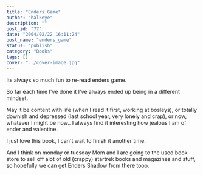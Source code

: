 ```yaml
---
title: "Enders Game"
author: "halkeye"
description: ""
post_id: "77"
date: "2004/02/22 16:11:24"
post_name: "enders_game"
status: "publish"
category: "Books"
tags: []
cover: "../cover-image.jpg"
---
```


Its always so much fun to re-read enders game.

So far each time I've done it I've always ended up being in a different mindset.

May it be content with life (when I read it first, working at bosleys), or totally downish and depressed (last school year, very lonely and crap), or now, whatever I might be now.. I always find it interesting how jealous I am of ender and valentine.

I just love this book, I can't wait to finish it another time.

And I think on monday or tuesday Mom and I are going to the used book store to sell off alot of old (crappy) startrek books and magazines and stuff, so hopefully we can get Enders Shadow from there tooo.